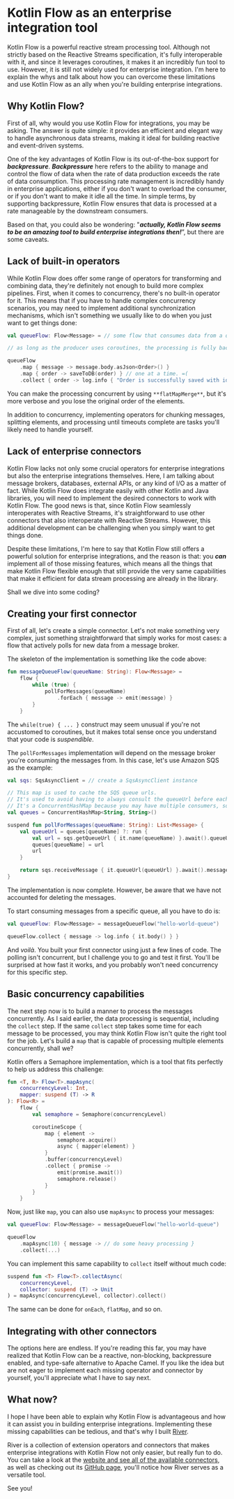 # Kotlin Flow as an enterprise integration tool

Kotlin Flow is a powerful reactive stream processing tool. Although not strictly based on the Reactive Streams specification, it's fully interoperable with it, and since it leverages coroutines, it makes it an incredibly fun tool to use. However, it is still not widely used for enterprise integration. I'm here to explain the whys and talk about how you can overcome these limitations and use Kotlin Flow as an ally when you're building enterprise integrations.

## Why Kotlin Flow?

First of all, why would you use Kotlin Flow for integrations, you may be asking. The answer is quite simple: it provides an efficient and elegant way to handle asynchronous data streams, making it ideal for building reactive and event-driven systems.

One of the key advantages of Kotlin Flow is its out-of-the-box support for ***backpressure***. ***Backpressure*** here refers to the ability to manage and control the flow of data when the rate of data production exceeds the rate of data consumption. This processing rate management is incredibly handy in enterprise applications, either if you don't want to overload the consumer, or if you don't want to make it idle all the time. In simple terms, by supporting backpressure, Kotlin Flow ensures that data is processed at a rate manageable by the downstream consumers.

Based on that, you could also be wondering: "***actually, Kotlin Flow seems to be an amazing tool to build enterprise integrations then!***”, but there are some caveats.

## Lack of built-in operators

While Kotlin Flow does offer some range of operators for transforming and combining data, they're definitely not enough to build more complex pipelines. First, when it comes to concurrency, there's no built-in operator for it. This means that if you have to handle complex concurrency scenarios, you may need to implement additional synchronization mechanisms, which isn't something we usually like to do when you just want to get things done:

```kotlin
val queueFlow: Flow<Message> = // some flow that consumes data from a queue

// as long as the producer uses coroutines, the processing is fully backpressured, so you don't have to worry about overflows.

queueFlow
    .map { message -> message.body.asJson<Order>() }
    .map { order -> saveToDB(order) } // one at a time. =(
    .collect { order -> log.info { "Order is successfully saved with id ${order.id}" } }
```

You can make the processing concurrent by using `**flatMapMerge**`, but it's more verbose and you lose the original order of the elements.

In addition to concurrency, implementing operators for chunking messages, splitting elements, and processing until timeouts complete are tasks you'll likely need to handle yourself.

## Lack of enterprise connectors

Kotlin Flow lacks not only some crucial operators for enterprise integrations but also the enterprise integrations themselves. Here, I am talking about message brokers, databases, external APIs, or any kind of I/O as a matter of fact. While Kotlin Flow does integrate easily with other Kotlin and Java libraries, you will need to implement the desired connectors to work with Kotlin Flow. The good news is that, since Kotlin Flow seamlessly interoperates with Reactive Streams, it's straightforward to use other connectors that also interoperate with Reactive Streams. However, this additional development can be challenging when you simply want to get things done.

Despite these limitations, I'm here to say that Kotlin Flow still offers a powerful solution for enterprise integrations, and the reason is that: you ***can*** implement all of those missing features, which means all the things that make Kotlin Flow flexible enough that still provide the very same capabilities that make it efficient for data stream processing are already in the library.

Shall we dive into some coding?

## Creating your first connector

First of all, let's create a simple connector. Let's not make something very complex, just something straightforward that simply works for most cases: a flow that actively polls for new data from a message broker.

The skeleton of the implementation is something like the code above:

```kotlin
fun messageQueueFlow(queueName: String): Flow<Message> =
    flow {
        while (true) {
            pollForMessages(queueName)
                .forEach { message -> emit(message) }
        }
    }
```

The `while(true) { ... }` construct may seem unusual if you're not accustomed to coroutines, but it makes total sense once you understand that your code is *suspendible*.

The `pollForMessages` implementation will depend on the message broker you're consuming the messages from. In this case, let's use Amazon SQS as the example:

```kotlin
val sqs: SqsAsyncClient = // create a SqsAsyncClient instance

// This map is used to cache the SQS queue urls.
// It's used to avoid having to always consult the queueUrl before each polling.
// It's a ConcurrentHashMap because you may have multiple consumers, so it has to be thread-safe
val queues = ConcurrentHashMap<String, String>()

suspend fun pollForMessages(queueName: String): List<Message> {
    val queueUrl = queues[queueName] ?: run {
        val url = sqs.getQueueUrl { it.name(queueName) }.await().queueUrl()
        queues[queueName] = url
        url
    }

    return sqs.receiveMessage { it.queueUrl(queueUrl) }.await().messages()
}
```

The implementation is now complete. However, be aware that we have not accounted for deleting the messages.

To start consuming messages from a specific queue, all you have to do is:

```kotlin
val queueFlow: Flow<Message> = messageQueueFlow("hello-world-queue")

queueFlow.collect { message -> log.info { it.body() } }
```

And *voilà*. You built your first connector using just a few lines of code. The polling isn't concurrent, but I challenge you to go and test it first. You'll be surprised at how fast it works, and you probably won't need concurrency for this specific step.

## Basic concurrency capabilities

The next step now is to build a manner to process the messages concurrently. As I said earlier, the data processing is sequential, including the `collect` step. If the same `collect` step takes some time for each message to be processed, you may think Kotlin Flow isn't quite the right tool for the job. Let's build a `map` that is capable of processing multiple elements concurrently, shall we?

Kotlin offers a Semaphore implementation, which is a tool that fits perfectly to help us address this challenge:

```kotlin
fun <T, R> Flow<T>.mapAsync(
    concurrencyLevel: Int,
    mapper: suspend (T) -> R
): Flow<R> =
    flow {
        val semaphore = Semaphore(concurrencyLevel)

        coroutineScope {
            map { element ->
                semaphore.acquire()
                async { mapper(element) }
            }
            .buffer(concurrencyLevel)
            .collect { promise ->
                emit(promise.await())
                semaphore.release()
            }
        }
    }
```

Now, just like `map`, you can also use `mapAsync` to process your messages:

```kotlin
val queueFlow: Flow<Message> = messageQueueFlow("hello-world-queue")

queueFlow
    .mapAsync(10) { message -> // do some heavy processing }
    .collect(...)
```

You can implement this same capability to `collect` itself without much code:

```kotlin
suspend fun <T> Flow<T>.collectAsync(
    concurrencyLevel,
    collector: suspend (T) -> Unit
) = mapAsync(concurrencyLevel, collector).collect()
```

The same can be done for `onEach`, `flatMap`, and so on.

## Integrating with other connectors

The options here are endless. If you're reading this far, you may have realized that Kotlin Flow can be a reactive, non-blocking, backpressure enabled, and type-safe alternative to Apache Camel. If you like the idea but are not eager to implement each missing operator and connector by yourself, you'll appreciate what I have to say next.

## What now?

I hope I have been able to explain why Kotlin Flow is advantageous and how it can assist you in building enterprise integrations. Implementing these missing capabilities can be tedious, and that's why I built [River](https://github.com/River-Kt/river/tree/main).

River is a collection of extension operators and connectors that makes enterprise integrations with Kotlin Flow not only easier, but really fun to do. You can take a look at the [website and see all of the available connectors](https://www.river-kt.com/), as well as checking out its [GitHub page](https://github.com/River-Kt/river), you'll notice how River serves as a versatile tool.

See you!
